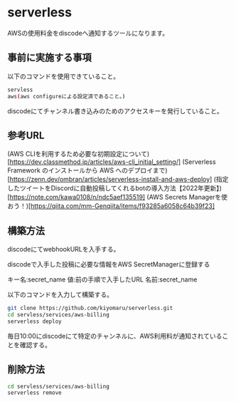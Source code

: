 # serverless

AWSの使用料金をdiscodeへ通知するツールになります。

## 事前に実施する事項

以下のコマンドを使用できていること。

```bash
servless
aws(aws configureによる設定済であること。)
```

discodeにてチャンネル書き込みのためのアクセスキーを発行していること。

## 参考URL

(AWS CLIを利用するため必要な初期設定について)[https://dev.classmethod.jp/articles/aws-cli_initial_setting/]
(Serverless Framework のインストールから AWS へのデプロイまで)[https://zenn.dev/ombran/articles/serverless-install-and-aws-deploy]
(指定したツイートをDiscordに自動投稿してくれるbotの導入方法【2022年更新】)[https://note.com/kawa0108/n/ndc5aef135519]
(AWS Secrets Managerを使おう！)[https://qiita.com/mm-Genqiita/items/f93285a6058c64b39f23]

## 構築方法

discodeにてwebhookURLを入手する。

discodeで入手した投稿に必要な情報をAWS SecretManagerに登録する

キー名:secret_name
値:前の手順で入手したURL
名前:secret_name

以下のコマンドを入力して構築する。

```bash
git clone https://github.com/kiyomaru/serverless.git
cd servless/services/aws-billing
serverless deploy
```

毎日10:00にdiscodeにて特定のチャンネルに、AWS利用料が通知されていることを確認する。

## 削除方法

```bash
cd servless/services/aws-billing
serverless remove
```

